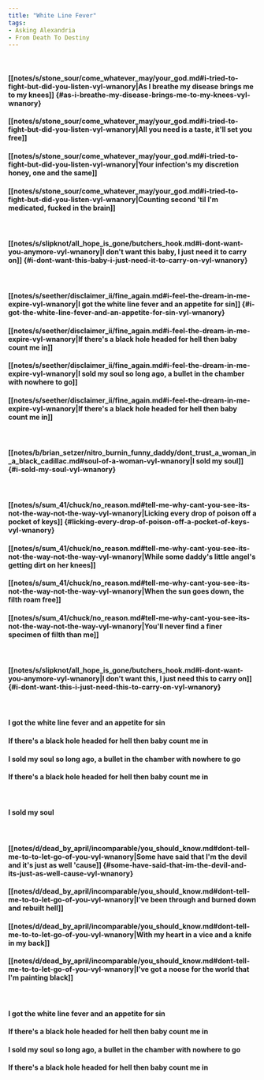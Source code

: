 ```yaml
---
title: "White Line Fever"
tags:
- Asking Alexandria
- From Death To Destiny
---
```

&nbsp;
#### [[notes/s/stone_sour/come_whatever_may/your_god.md#i-tried-to-fight-but-did-you-listen-vyl-wnanory|As I breathe my disease brings me to my knees]] {#as-i-breathe-my-disease-brings-me-to-my-knees-vyl-wnanory}
#### [[notes/s/stone_sour/come_whatever_may/your_god.md#i-tried-to-fight-but-did-you-listen-vyl-wnanory|All you need is a taste, it'll set you free]]
#### [[notes/s/stone_sour/come_whatever_may/your_god.md#i-tried-to-fight-but-did-you-listen-vyl-wnanory|Your infection's my discretion honey, one and the same]]
#### [[notes/s/stone_sour/come_whatever_may/your_god.md#i-tried-to-fight-but-did-you-listen-vyl-wnanory|Counting second 'til I'm medicated, fucked in the brain]]
&nbsp;
#### [[notes/s/slipknot/all_hope_is_gone/butchers_hook.md#i-dont-want-you-anymore-vyl-wnanory|I don't want this baby, I just need it to carry on]] {#i-dont-want-this-baby-i-just-need-it-to-carry-on-vyl-wnanory}
&nbsp;
#### [[notes/s/seether/disclaimer_ii/fine_again.md#i-feel-the-dream-in-me-expire-vyl-wnanory|I got the white line fever and an appetite for sin]] {#i-got-the-white-line-fever-and-an-appetite-for-sin-vyl-wnanory}
#### [[notes/s/seether/disclaimer_ii/fine_again.md#i-feel-the-dream-in-me-expire-vyl-wnanory|If there's a black hole headed for hell then baby count me in]]
#### [[notes/s/seether/disclaimer_ii/fine_again.md#i-feel-the-dream-in-me-expire-vyl-wnanory|I sold my soul so long ago, a bullet in the chamber with nowhere to go]]
#### [[notes/s/seether/disclaimer_ii/fine_again.md#i-feel-the-dream-in-me-expire-vyl-wnanory|If there's a black hole headed for hell then baby count me in]]
&nbsp;
#### [[notes/b/brian_setzer/nitro_burnin_funny_daddy/dont_trust_a_woman_in_a_black_cadillac.md#soul-of-a-woman-vyl-wnanory|I sold my soul]] {#i-sold-my-soul-vyl-wnanory}
&nbsp;
#### [[notes/s/sum_41/chuck/no_reason.md#tell-me-why-cant-you-see-its-not-the-way-not-the-way-vyl-wnanory|Licking every drop of poison off a pocket of keys]] {#licking-every-drop-of-poison-off-a-pocket-of-keys-vyl-wnanory}
#### [[notes/s/sum_41/chuck/no_reason.md#tell-me-why-cant-you-see-its-not-the-way-not-the-way-vyl-wnanory|While some daddy's little angel's getting dirt on her knees]]
#### [[notes/s/sum_41/chuck/no_reason.md#tell-me-why-cant-you-see-its-not-the-way-not-the-way-vyl-wnanory|When the sun goes down, the filth roam free]]
#### [[notes/s/sum_41/chuck/no_reason.md#tell-me-why-cant-you-see-its-not-the-way-not-the-way-vyl-wnanory|You'll never find a finer specimen of filth than me]]
&nbsp;
#### [[notes/s/slipknot/all_hope_is_gone/butchers_hook.md#i-dont-want-you-anymore-vyl-wnanory|I don't want this, I just need this to carry on]] {#i-dont-want-this-i-just-need-this-to-carry-on-vyl-wnanory}
&nbsp;
#### I got the white line fever and an appetite for sin
#### If there's a black hole headed for hell then baby count me in
#### I sold my soul so long ago, a bullet in the chamber with nowhere to go
#### If there's a black hole headed for hell then baby count me in
&nbsp;
#### I sold my soul
&nbsp;
#### [[notes/d/dead_by_april/incomparable/you_should_know.md#dont-tell-me-to-to-let-go-of-you-vyl-wnanory|Some have said that I'm the devil and it's just as well 'cause]] {#some-have-said-that-im-the-devil-and-its-just-as-well-cause-vyl-wnanory}
#### [[notes/d/dead_by_april/incomparable/you_should_know.md#dont-tell-me-to-to-let-go-of-you-vyl-wnanory|I've been through and burned down and rebuilt hell]]
#### [[notes/d/dead_by_april/incomparable/you_should_know.md#dont-tell-me-to-to-let-go-of-you-vyl-wnanory|With my heart in a vice and a knife in my back]]
#### [[notes/d/dead_by_april/incomparable/you_should_know.md#dont-tell-me-to-to-let-go-of-you-vyl-wnanory|I've got a noose for the world that I'm painting black]]
&nbsp;
#### I got the white line fever and an appetite for sin
#### If there's a black hole headed for hell then baby count me in
#### I sold my soul so long ago, a bullet in the chamber with nowhere to go
#### If there's a black hole headed for hell then baby count me in
